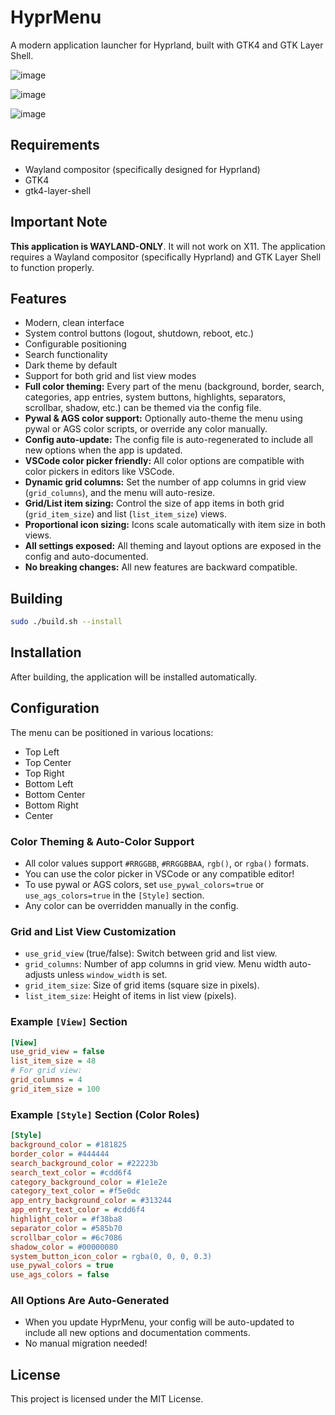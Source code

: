 # HyprMenu

A modern application launcher for Hyprland, built with GTK4 and GTK Layer Shell.

![image](https://github.com/user-attachments/assets/ef651c22-771c-42ff-97d7-66bb88bd2af3)

![image](https://github.com/user-attachments/assets/94718c1a-754a-4891-8e84-8a4ef7aa1676)

![image](https://github.com/user-attachments/assets/2737c508-6607-4eec-b575-01282f6948d6)


## Requirements

- Wayland compositor (specifically designed for Hyprland)
- GTK4
- gtk4-layer-shell

## Important Note

**This application is WAYLAND-ONLY**. It will not work on X11. The application requires a Wayland compositor (specifically Hyprland) and GTK Layer Shell to function properly.

## Features

- Modern, clean interface
- System control buttons (logout, shutdown, reboot, etc.)
- Configurable positioning
- Search functionality
- Dark theme by default
- Support for both grid and list view modes
- **Full color theming:** Every part of the menu (background, border, search, categories, app entries, system buttons, highlights, separators, scrollbar, shadow, etc.) can be themed via the config file.
- **Pywal & AGS color support:** Optionally auto-theme the menu using pywal or AGS color scripts, or override any color manually.
- **Config auto-update:** The config file is auto-regenerated to include all new options when the app is updated.
- **VSCode color picker friendly:** All color options are compatible with color pickers in editors like VSCode.
- **Dynamic grid columns:** Set the number of app columns in grid view (`grid_columns`), and the menu will auto-resize.
- **Grid/List item sizing:** Control the size of app items in both grid (`grid_item_size`) and list (`list_item_size`) views.
- **Proportional icon sizing:** Icons scale automatically with item size in both views.
- **All settings exposed:** All theming and layout options are exposed in the config and auto-documented.
- **No breaking changes:** All new features are backward compatible.

## Building

```bash
sudo ./build.sh --install
```

## Installation

After building, the application will be installed automatically.

## Configuration

The menu can be positioned in various locations:
- Top Left
- Top Center
- Top Right
- Bottom Left
- Bottom Center
- Bottom Right
- Center

### Color Theming & Auto-Color Support

- All color values support `#RRGGBB`, `#RRGGBBAA`, `rgb()`, or `rgba()` formats.
- You can use the color picker in VSCode or any compatible editor!
- To use pywal or AGS colors, set `use_pywal_colors=true` or `use_ags_colors=true` in the `[Style]` section.
- Any color can be overridden manually in the config.

### Grid and List View Customization

- `use_grid_view` (true/false): Switch between grid and list view.
- `grid_columns`: Number of app columns in grid view. Menu width auto-adjusts unless `window_width` is set.
- `grid_item_size`: Size of grid items (square size in pixels).
- `list_item_size`: Height of items in list view (pixels).

### Example `[View]` Section
```ini
[View]
use_grid_view = false
list_item_size = 48
# For grid view:
grid_columns = 4
grid_item_size = 100
```

### Example `[Style]` Section (Color Roles)
```ini
[Style]
background_color = #181825
border_color = #444444
search_background_color = #22223b
search_text_color = #cdd6f4
category_background_color = #1e1e2e
category_text_color = #f5e0dc
app_entry_background_color = #313244
app_entry_text_color = #cdd6f4
highlight_color = #f38ba8
separator_color = #585b70
scrollbar_color = #6c7086
shadow_color = #00000080
system_button_icon_color = rgba(0, 0, 0, 0.3)
use_pywal_colors = true
use_ags_colors = false
```

### All Options Are Auto-Generated
- When you update HyprMenu, your config will be auto-updated to include all new options and documentation comments.
- No manual migration needed!

## License

This project is licensed under the MIT License. 
